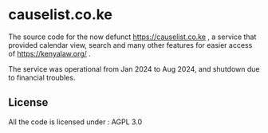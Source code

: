 # causelist.co.ke

The source code for the now defunct https://causelist.co.ke , a service that provided calendar view, search and many other features for easier access of https://kenyalaw.org/ .

The service was operational from Jan 2024 to Aug 2024, and shutdown due to financial troubles.

## License

All the code is licensed under : AGPL 3.0
